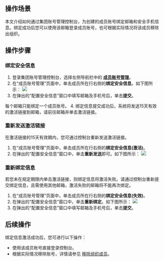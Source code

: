 ## 操作场景
本文介绍如何通过集团账号管理控制台，为创建的成员账号绑定邮箱和安全手机信息。绑定成功后您可以使用该邮箱登录成员账号，也可根据实际情况将该成员移除出组织。

## 操作步骤

### 绑定安全信息
1. 登录集团账号管理控制台，选择左侧导航栏中的 **[成员账号管理](https://console.cloud.tencent.com/organization/member)**。
2. 在“成员账号管理”页面中，单击成员所在行右侧的**绑定安全信息**。如下图所示：
![](https://qcloudimg.tencent-cloud.cn/raw/7ad236df9db6082beedd873c85dfa3c1.png)
3. 在弹出的“配置安全信息”窗口中填写邮箱及手机号后，单击**提交**。
<dx-alert infotype="notice" title="">
每个邮箱只能绑定一个成员账号。
</dx-alert>
4. 绑定信息提交成功后，系统将发送15天有效的激活链接到邮箱，请前往邮箱并单击激活链接。

### 重新发送激活链接
在激活链接的15天有效期内，您可通过控制台重新发送激活链接。
1. 在“成员账号管理”页面中，单击成员所在行右侧的**绑定安全信息(激活)**。
2. 在弹出的“配置安全信息”窗口中，单击**重新发送**即可。如下图所示：
![](https://qcloudimg.tencent-cloud.cn/raw/a31af5df910cb2418eb224e663eac0a2.png)


### 重新绑定信息
若您未在规定期限内单击激活链接，则绑定信息将激活失败。请通过控制台重新提交绑定信息，且需使用其他邮箱，激活失败的邮箱将不能再次绑定。
1. 在“成员账号管理”页面中，单击成员所在行右侧的**绑定安全信息(失效)**。
2. 在弹出的“配置安全信息”窗口中，单击**重新绑定**。如下图所示：
![](https://qcloudimg.tencent-cloud.cn/raw/d842ac0ec361fe45cb1d1201e1b95850.png)
3. 在弹出的“配置安全信息”窗口中填写邮箱及手机号后，单击**提交**。

## 后续操作
绑定信息激活成功后，您可进行以下操作：
- 使用该成员账号直接登录控制台。
- 根据实际情况移除账号，详情请参见 [移除组织成员](https://cloud.tencent.com/document/product/850/58720)。

